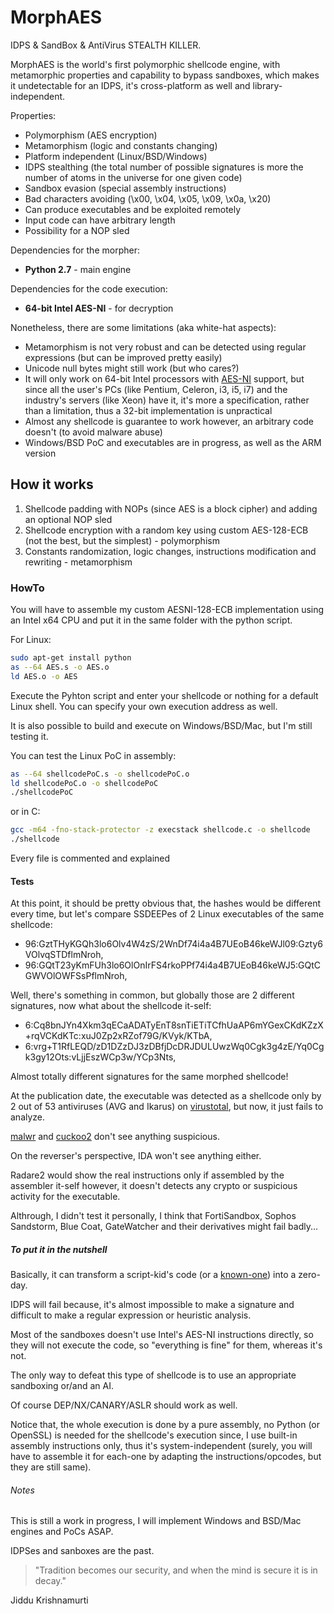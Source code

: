 # MorphAES
IDPS & SandBox & AntiVirus STEALTH KILLER.

MorphAES is the world's first polymorphic shellcode engine, with metamorphic properties and capability to bypass sandboxes, which makes it undetectable for an IDPS, it's cross-platform as well and library-independent.

Properties:
* Polymorphism (AES encryption)
* Metamorphism (logic and constants changing)
* Platform independent (Linux/BSD/Windows)
* IDPS stealthing (the total number of possible signatures is more the number of atoms in the universe for one given code)
* Sandbox evasion (special assembly instructions)
* Bad characters avoiding (\x00, \x04, \x05, \x09, \x0a, \x20)
* Can produce executables and be exploited remotely
* Input code can have arbitrary length
* Possibility for a NOP sled

Dependencies for the morpher:
* **Python 2.7** - main engine

Dependencies for the code execution:
* **64-bit Intel AES-NI** - for decryption

Nonetheless, there are some limitations (aka white-hat aspects):
* Metamorphism is not very robust and can be detected using regular expressions (but can be improved pretty easily)
* Unicode null bytes might still work (but who cares?)
* It will only work on 64-bit Intel processors with [AES-NI](http://ark.intel.com/search/advanced/?s=t&AESTech=true) support, but since all the user's PCs (like Pentium, Celeron, i3, i5, i7) and the industry's servers (like Xeon) have it, it's more a specification, rather than a limitation, thus a 32-bit implementation is unpractical
* Almost any shellcode is guarantee to work however, an arbitrary code doesn't (to avoid malware abuse)
* Windows/BSD PoC and executables are in progress, as well as the ARM version

## How it works

1. Shellcode padding with NOPs (since AES is a block cipher) and adding an optional NOP sled
2. Shellcode encryption with a random key using custom AES-128-ECB (not the best, but the simplest) - polymorphism
3. Constants randomization, logic changes, instructions modification and rewriting - metamorphism

### HowTo

You will have to assemble my custom AESNI-128-ECB implementation using an Intel x64 CPU and put it in the same folder with the python script.

For Linux:
```bash
sudo apt-get install python
as --64 AES.s -o AES.o
ld AES.o -o AES
```
Execute the Pyhton script and enter your shellcode or nothing for a default Linux shell. You can specify your own execution address as well.

It is also possible to build and execute on Windows/BSD/Mac, but I'm still testing it.

You can test the Linux PoC in assembly:
```bash
as --64 shellcodePoC.s -o shellcodePoC.o
ld shellcodePoC.o -o shellcodePoC
./shellcodePoC
```
or in C:
```bash
gcc -m64 -fno-stack-protector -z execstack shellcode.c -o shellcode
./shellcode
```

Every file is commented and explained

#### Tests

At this point, it should be pretty obvious that, the hashes would be different every time, but let's compare SSDEEPes of 2 Linux executables of the same shellcode:
* 96:GztTHyKGQh3lo6Olv4W4zS/2WnDf74i4a4B7UEoB46keWJl09:Gzty6VOlvqSTDflmNroh,
* 96:GQtT23yKmFUh3lo6OlOnIrFS4rkoPPf74i4a4B7UEoB46keWJ5:GQtCGWVOlOWFSsPflmNroh,

Well, there's something in common, but globally those are 2 different signatures, now what about the shellcode it-self:
* 6:Cq8bnJYn4Xkm3qECaADATyEnT8snTiETiTCfhUaAP6mYGexCKdKZzX+rqVCKdKTc:xuJ0Zp2xRZof79G/KVyk/KTbA,
* 6:vrg+T1RfLEQD/zD1DZzDJ3zDBfjDcDRJDULUwzWq0Cgk3g4zE/Yq0Cgk3gy12Ots:vLjjEszWCp3w/YCp3Nts,

Almost totally different signatures for the same morphed shellcode!

At the publication date, the executable was detected as a shellcode only by 2 out of 53 antiviruses (AVG and Ikarus) on [virustotal](https://virustotal.com/en/file/05491801b765bb080bf0f20e5fc17e2b187a521a781dd0dbb47e19f1e6fc0a98/analysis/1468267426/), but now, it just fails to analyze.

[malwr](https://malwr.com/analysis/MTM4NDhkZmI2ZTZlNDNkMzkyZjRmZGY3ZWU0ZWEwMTQ/) and [cuckoo2](https://linux.huntingmalware.com/analysis/927/summary/) don't see anything suspicious.

On the reverser's perspective, IDA won't see anything either.

Radare2 would show the real instructions only if assembled by the assembler it-self however, it doesn't detects any crypto or suspicious activity for the executable.

Althrough, I didn't test it personally, I think that FortiSandbox, Sophos Sandstorm, Blue Coat, GateWatcher and their derivatives might fail badly...

##### To put it in the nutshell

Basically, it can transform a script-kid's code (or a [known-one](http://shell-storm.org/shellcode/)) into a zero-day.

IDPS will fail because, it's almost impossible to make a signature and difficult to make a regular expression or heuristic analysis.

Most of the sandboxes doesn't use Intel's AES-NI instructions directly, so they will not execute the code, so "everything is fine" for them, whereas it's not.

The only way to defeat this type of shellcode is to use an appropriate sandboxing or/and an AI.

Of course DEP/NX/CANARY/ASLR should work as well.

Notice that, the whole execution is done by a pure assembly, no Python (or OpenSSL) is needed for the shellcode's execution since, I use built-in assembly instructions only, thus it's system-independent (surely, you will have to assemble it for each-one by adapting the instructions/opcodes, but they are still same).


###### Notes

This is still a work in progress, I will implement Windows and BSD/Mac engines and PoCs ASAP.

IDPSes and sanboxes are the past.

> "Tradition becomes our security, and when the mind is secure it is in decay."

Jiddu Krishnamurti

